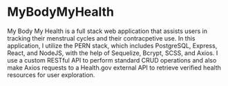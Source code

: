 # MyBodyMyHealth

My Body My Health is a full stack web application that assists users in tracking their menstrual cycles and their contracpetive use. In this application, I utilize the PERN stack, which includes PostgreSQL, Express, React, and NodeJS, with the help of Sequelize, Bcrypt, SCSS, and Axios. I use a custom RESTful API to perform standard CRUD operations and also make Axios requests to a Health.gov external API to retrieve verified health resources for user exploration.
